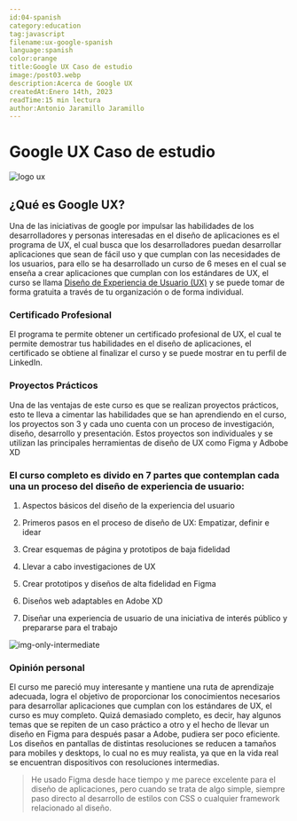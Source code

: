 ```yaml
---
id:04-spanish
category:education
tag:javascript
filename:ux-google-spanish
language:spanish
color:orange
title:Google UX Caso de estudio
image:/post03.webp
description:Acerca de Google UX
createdAt:Enero 14th, 2023
readTime:15 min lectura
author:Antonio Jaramillo Jaramillo
---
```


# Google UX Caso de estudio

![logo ux](https://backendblog.fly.dev/api/v2/images/articles/post03.webp)

## ¿Qué es Google UX?

Una de las iniciativas de google por impulsar las habilidades de los desarrolladores y personas interesadas en el diseño de aplicaciones es el programa de UX, el cual busca que los desarrolladores puedan desarrollar aplicaciones que sean de fácil uso y que cumplan con las necesidades de los usuarios, para ello se ha desarrollado un curso de 6 meses en el cual se enseña a crear aplicaciones que cumplan con los estándares de UX, el curso se llama [Diseño de Experiencia de Usuario (UX)](hhttps://www.coursera.org/professional-certificates/google-ux-design) y se puede tomar de forma gratuita a través de tu organización o de forma individual.

### Certificado Profesional

El programa te permite obtener un certificado profesional de UX, el cual te permite demostrar tus habilidades en el diseño de aplicaciones, el certificado se obtiene al finalizar el curso y se puede mostrar en tu perfil de LinkedIn.

### Proyectos Prácticos

Una de las ventajas de este curso es que se realizan proyectos prácticos, esto te lleva a cimentar las habilidades que se han aprendiendo en el curso, los proyectos son 3 y cada uno cuenta con un proceso de investigación, diseño, desarrollo y presentación. Estos proyectos son individuales y se utilizan las principales herramientas de diseño de UX como Figma y Adbobe XD

### El curso completo es divido en 7 partes que contemplan cada una un proceso del diseño de experiencia de usuario:

1. Aspectos básicos del diseño de la experiencia del usuario

2. Primeros pasos en el proceso de diseño de UX: Empatizar, definir e idear

3. Crear esquemas de página y prototipos de baja fidelidad

4. Llevar a cabo investigaciones de UX

5. Crear prototipos y diseños de alta fidelidad en Figma

6. Diseños web adaptables en Adobe XD

7. Diseñar una experiencia de usuario de una iniciativa de interés público y prepararse para el trabajo


![img-only-intermediate](https://backendblog.fly.dev/api/v2/images/articles/post03-01.webp)

### Opinión personal

El curso me pareció muy interesante y mantiene una ruta de aprendizaje adecuada, logra el objetivo de proporcionar  los conocimientos necesarios para desarrollar aplicaciones que cumplan con los estándares de UX, el curso es muy completo. 
Quizá demasiado completo, es decir, hay algunos temas que se repiten de un caso práctico a otro y el hecho de llevar un diseño en Figma para después pasar a Adobe, pudiera ser poco eficiente. Los diseños en pantallas de distintas resoluciones se reducen a tamaños para mobiles y desktops, lo cual no es muy realista, ya que en la vida real se encuentran dispositivos con resoluciones intermedias.

> He usado Figma desde hace tiempo y me parece excelente para el diseño de aplicaciones, pero cuando se trata de algo simple, siempre paso directo al desarrollo de estilos con CSS o cualquier framework relacionado al diseño.

